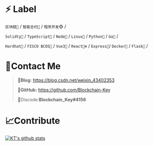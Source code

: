 # ⚡ Label

`区块链🔗` / `智能合约📃` / `程序开发🐵` /

`Solidty🦏` / `TypeScript🐘` / `Node🐣` /  `Linux🦘` / `Python🦎` /  `Go🐎` / 

`Hardhat👑` / `FISCO BCOS📕` / `Vue3🐼` / `React🐻‍❄️` / `Express🐧`/ `Docker🐋` / `Flask🦅` / 





# 📡Contact Me

> 🥇**Blog:** https://blog.csdn.net/weixin_43402353
>
> 🥈**GitHub:** https://github.com/Blockchain-Key
>
> 🥉Discode:**Blockchain_Key#4156**

# 📈Contribute

[![KT's github stats](https://github-readme-stats.vercel.app/api?username=Blockchain-Key&count_private=true&show_icons=true&theme=onedark)](https://blog.csdn.net/weixin_43402353)